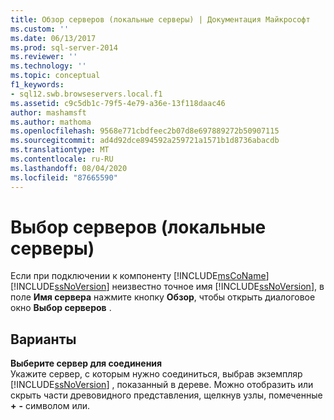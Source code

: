 ```yaml
---
title: Обзор серверов (локальные серверы) | Документация Майкрософт
ms.custom: ''
ms.date: 06/13/2017
ms.prod: sql-server-2014
ms.reviewer: ''
ms.technology: ''
ms.topic: conceptual
f1_keywords:
- sql12.swb.browseservers.local.f1
ms.assetid: c9c5db1c-79f5-4e79-a36e-13f118daac46
author: mashamsft
ms.author: mathoma
ms.openlocfilehash: 9568e771cbdfeec2b07d8e697889272b50907115
ms.sourcegitcommit: ad4d92dce894592a259721a1571b1d8736abacdb
ms.translationtype: MT
ms.contentlocale: ru-RU
ms.lasthandoff: 08/04/2020
ms.locfileid: "87665590"
---
```

# <a name="browse-for-servers-local-servers"></a>Выбор серверов (локальные серверы)
  Если при подключении к компоненту [!INCLUDE[msCoName](../includes/msconame-md.md)] [!INCLUDE[ssNoVersion](../includes/ssnoversion-md.md)] неизвестно точное имя [!INCLUDE[ssNoVersion](../includes/ssnoversion-md.md)], в поле **Имя сервера** нажмите кнопку **Обзор**, чтобы открыть диалоговое окно **Выбор серверов** .  
  
## <a name="options"></a>Варианты  
 **Выберите сервер для соединения**  
 Укажите сервер, с которым нужно соединиться, выбрав экземпляр [!INCLUDE[ssNoVersion](../includes/ssnoversion-md.md)] , показанный в дереве. Можно отобразить или скрыть части древовидного представления, щелкнув узлы, помеченные **+** **-** символом или.  
  
  
